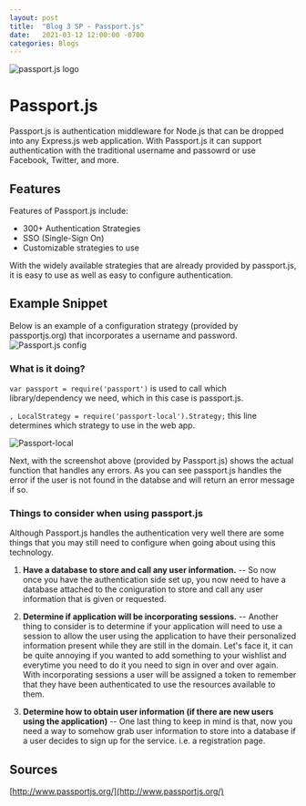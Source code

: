 ```yaml
---
layout: post
title:  "Blog 3 SP - Passport.js"
date:   2021-03-12 12:00:00 -0700
categories: Blogs
---
```

![passport.js logo](/cit480-blog/assets/blog-3-sp-logo.png)
# Passport.js
Passport.js is authentication middleware for Node.js that can be dropped into any Express.js web application. With Passport.js it can support authentication with the traditional username and passowrd or use Facebook, Twitter, and more. 

## Features
Features of Passport.js include:
- 300+ Authentication Strategies
- SSO (Single-Sign On) 
- Customizable strategies to use

With the widely available strategies that are already provided by passport.js, it is easy to use as well as easy to configure authentication.

## Example Snippet
Below is an example of a configuration strategy (provided by passportjs.org) that incorporates a username and password.
![Passport.js config](/cit480-blog/assets/blog-3-sp-code.png)

### What is it doing?
`var passport = require('passport')` is used to call which library/dependency we need, which in this case is passport.js.

`, LocalStrategy = require('passport-local').Strategy;` this line determines which strategy to use in the web app.

![Passport-local](/cit480-blog/assets/blog-3-sp-local.png)

Next, with the screenshot above (provided by Passport.js) shows the actual function that handles any errors. As you can see passport.js handles the error if the user is not found in the databse and will return an error message if so.

### Things to consider when using passport.js
Although Passport.js handles the authentication very well there are some things that you may still need to configure when going about using this technology.

1. **Have a database to store and call any user information.** -- So now once you have the authentication side set up, you now need to have a database attached to the coniguration to store and call any user information that is given or requested.

2. **Determine if application will be incorporating sessions.** -- Another thing to consider is to determine if your application will need to use a session to allow the user using the application to have their personalized information present while they are still in the domain. Let's face it, it can be quite annoying if you wanted to add something to your wishlist and everytime you need to do it you need to sign in over and over again. With incorporating sessions a user will be assigned a token to remember that they have been authenticated to use the resources available to them.

3. **Determine how to obtain user information (if there are new users using the application)** -- One last thing to keep in mind is that, now you need a way to somehow grab user information to store into a database if a user decides to sign up for the service. i.e. a registration page.

## Sources
[http://www.passportjs.org/](http://www.passportjs.org/)